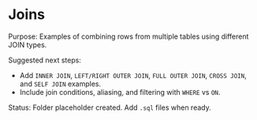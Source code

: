 # Joins

Purpose: Examples of combining rows from multiple tables using different JOIN types.

Suggested next steps:

- Add `INNER JOIN`, `LEFT/RIGHT OUTER JOIN`, `FULL OUTER JOIN`, `CROSS JOIN`, and `SELF JOIN` examples.
- Include join conditions, aliasing, and filtering with `WHERE` vs `ON`.

Status: Folder placeholder created. Add `.sql` files when ready.
